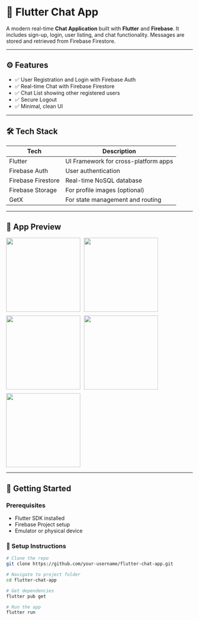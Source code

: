 # 💬 Flutter Chat App

A modern real-time **Chat Application** built with **Flutter** and **Firebase**. It includes sign-up, login, user listing, and chat functionality. Messages are stored and retrieved from Firebase Firestore.

---



## ⚙️ Features

- ✅ User Registration and Login with Firebase Auth  
- ✅ Real-time Chat with Firebase Firestore  
- ✅ Chat List showing other registered users  
- ✅ Secure Logout  
- ✅ Minimal, clean UI

---

## 🛠 Tech Stack

| Tech           | Description                             |
|----------------|-----------------------------------------|
| Flutter        | UI Framework for cross-platform apps    |
| Firebase Auth  | User authentication                     |
| Firebase Firestore | Real-time NoSQL database          |
| Firebase Storage | For profile images (optional)         |
| GetX           | For state management and routing        |

---

## 📱 App Preview

<div style="display: flex; flex-wrap: wrap; gap: 10px;">
  <img src="lib/assets/images/home.png" width="200" />
  <img src="lib/assets/images/login.png" width="200" />
  <img src="lib/assets/images/signup.png" width="200" />
  <img src="lib/assets/images/chatlist.png" width="200" />
  <img src="lib/assets/images/chattpage.png" width="200" />
</div>

---

## 🚀 Getting Started

### Prerequisites

- Flutter SDK installed  
- Firebase Project setup  
- Emulator or physical device

### 🔧 Setup Instructions

```bash
# Clone the repo
git clone https://github.com/your-username/flutter-chat-app.git

# Navigate to project folder
cd flutter-chat-app

# Get dependencies
flutter pub get

# Run the app
flutter run
